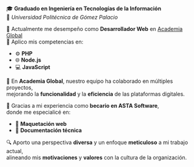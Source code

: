 🎓 **Graduado en Ingeniería en Tecnologías de la Información**  
📍 *Universidad Politécnica de Gómez Palacio*

💼 Actualmente me desempeño como **Desarrollador Web** en [Academia Global](https://www.academiaglobal.com)  
🧠 Aplico mis competencias en:  
- ⚙️ **PHP**  
- 🌐 **Node.js**  
- 💻 **JavaScript**  

🚀 En **Academia Global**, nuestro equipo ha colaborado en múltiples proyectos,  
mejorando la **funcionalidad** y la **eficiencia** de las plataformas digitales.

🧩 Gracias a mi experiencia como **becario en ASTA Software**,  
donde me especialicé en:  
- 🧱 **Maquetación web**  
- 📄 **Documentación técnica**  

🔍 Aporto una perspectiva **diversa** y un enfoque **meticuloso** a mi trabajo actual,  
alineando mis **motivaciones** y **valores** con la cultura de la organización.
